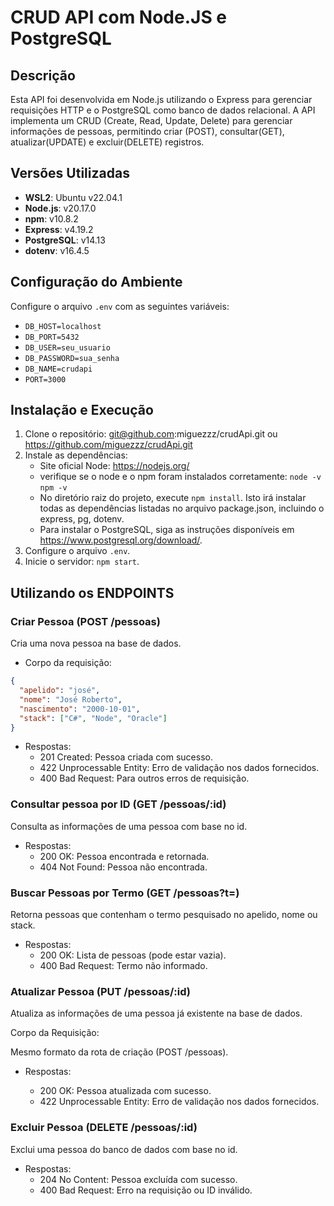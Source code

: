 # CRUD API com Node.JS e PostgreSQL

## Descrição
Esta API foi desenvolvida em Node.js utilizando o Express para gerenciar requisições HTTP e o PostgreSQL como banco de dados relacional. A API implementa um CRUD (Create, Read, Update, Delete) para gerenciar informações de pessoas, permitindo criar (POST), consultar(GET), atualizar(UPDATE) e excluir(DELETE) registros.

## Versões Utilizadas

- **WSL2**: Ubuntu v22.04.1
- **Node.js**: v20.17.0
- **npm**: v10.8.2
- **Express**: v4.19.2
- **PostgreSQL**: v14.13
- **dotenv**: v16.4.5

## Configuração do Ambiente

Configure o arquivo `.env` com as seguintes variáveis:
- `DB_HOST=localhost`
- `DB_PORT=5432`
- `DB_USER=seu_usuario`
- `DB_PASSWORD=sua_senha`
- `DB_NAME=crudapi`
- `PORT=3000`

## Instalação e Execução

1. Clone o repositório: git@github.com:miguezzz/crudApi.git ou https://github.com/miguezzz/crudApi.git
2. Instale as dependências: 
    - Site oficial Node: https://nodejs.org/
    - verifique se o node e o npm foram instalados corretamente:
    `node -v`
    `npm -v`
    - No diretório raiz do projeto, execute `npm install`. Isto irá instalar todas as dependências listadas no arquivo package.json, incluindo o express, pg, dotenv.
    - Para instalar o PostgreSQL, siga as instruções disponíveis em https://www.postgresql.org/download/.
3. Configure o arquivo `.env`.
4. Inicie o servidor: `npm start`.

## Utilizando os ENDPOINTS

### Criar Pessoa (POST /pessoas)
Cria uma nova pessoa na base de dados.

- Corpo da requisição:

```json
{
  "apelido": "josé",
  "nome": "José Roberto",
  "nascimento": "2000-10-01",
  "stack": ["C#", "Node", "Oracle"]
}
```

- Respostas:
    - 201 Created: Pessoa criada com sucesso.
    - 422 Unprocessable Entity: Erro de validação nos dados fornecidos.
    - 400 Bad Request: Para outros erros de requisição.

### Consultar pessoa por ID (GET /pessoas/:id)

Consulta as informações de uma pessoa com base no id.

- Respostas:
    - 200 OK: Pessoa encontrada e retornada.
    - 404 Not Found: Pessoa não encontrada.

### Buscar Pessoas por Termo (GET /pessoas?t=)

Retorna pessoas que contenham o termo pesquisado no apelido, nome ou stack.

- Respostas:
    - 200 OK: Lista de pessoas (pode estar vazia).
    - 400 Bad Request: Termo não informado.

### Atualizar Pessoa (PUT /pessoas/:id)

Atualiza as informações de uma pessoa já existente na base de dados.

Corpo da Requisição:

Mesmo formato da rota de criação (POST /pessoas).

- Respostas:

    - 200 OK: Pessoa atualizada com sucesso.
    - 422 Unprocessable Entity: Erro de validação nos dados fornecidos.

### Excluir Pessoa (DELETE /pessoas/:id)

Exclui uma pessoa do banco de dados com base no id.

- Respostas:
    - 204 No Content: Pessoa excluída com sucesso.
    - 400 Bad Request: Erro na requisição ou ID inválido.